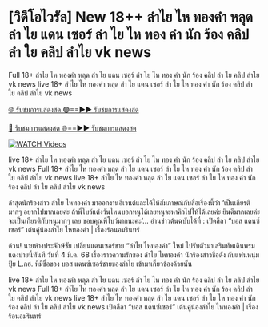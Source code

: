 # [วิดีโอไวรัล] New 18++ ลำไย ไห ทองคำ หลุด ลํา ไย แดน เซอร์ ลํา ไย ไห ทอง คํา นัก ร้อง คลิป ลำ ใย คลิป ลำไย vk news


Full 18+ ลำไย ไห ทองคำ หลุด ลํา ไย แดน เซอร์ ลํา ไย ไห ทอง คํา นัก ร้อง คลิป ลำ ใย คลิป ลำไย vk news live 18+ ลำไย ไห ทองคำ หลุด ลํา ไย แดน เซอร์ ลํา ไย ไห ทอง คํา นัก ร้อง คลิป ลำ ใย คลิป ลำไย vk news


[🌐 รับชมการแสดงสด 🟢==►► รับชมการแสดงสด](https://ultra-bulletin.blogspot.com/p/ultra-bulletin-25.html)

[🔴 รับชมการแสดงสด 🌐==►► รับชมการแสดงสด](https://ultra-bulletin.blogspot.com/p/ultra-bulletin-25.html)

[![WATCH Videos](https://i.imgur.com/dJHk4Zq.gif)](https://ultra-bulletin.blogspot.com/p/ultra-bulletin-25.html)


live 18+ ลำไย ไห ทองคำ หลุด ลํา ไย แดน เซอร์ ลํา ไย ไห ทอง คํา นัก ร้อง คลิป ลำ ใย คลิป ลำไย vk news Full 18+ ลำไย ไห ทองคำ หลุด ลํา ไย แดน เซอร์ ลํา ไย ไห ทอง คํา นัก ร้อง คลิป ลำ ใย คลิป ลำไย vk news live 18+ ลำไย ไห ทองคำ หลุด ลํา ไย แดน เซอร์ ลํา ไย ไห ทอง คํา นัก ร้อง คลิป ลำ ใย คลิป ลำไย vk news

ล่าสุดนักร้องสาว ลำไย ไหทองคำ มาออกงานอีเวนต์และได้ให้สัมภาษณ์กับสื่อเรื่องนี้ว่า ‘เป็นเกียรติมากๆ อยากไปมากเลยค่ะ ถ้าพี่โบว์แต่งวันไหนบอกหนูได้เลยหนูจะหาคิวไปให้ได้เลยค่ะ ยินดีมากเลยค่ะ จะเป็นเกียรติกับหนูมากๆ เลย ขอบคุณพี่โบว์มากนะคะ’... อ่านข่าวต้นฉบับได้ที่ : เปิดลีลา “บอส แดนซ์เซอร์” เต้นคู่น้องลำไย ไหทองคำ | เรื่องร้อนอมรินทร์

ด่วน! นายห้างประจักษ์ชัย เปลี่ยนแดนเซอร์ชาย “ลำไย ไหทองคำ” ใหม่ ไปรับตัวมาเสริมทัพเดินพรมแดงบ่ายนี้ทันที
วันที่ 4 มี.ค. 68 เรื่องราวความรักของ ลำไย ไหทองคำ นักร้องสาวชื่อดัง กับแฟนหนุ่ม ปุ้ย L.กฮ. ที่มีชื่อของ บอส แดนซ์เซอร์ชายของลำไย เข้ามาเกี่ยวข้องด้วยนั้น 

live 18+ ลำไย ไห ทองคำ หลุด ลํา ไย แดน เซอร์ ลํา ไย ไห ทอง คํา นัก ร้อง คลิป ลำ ใย คลิป ลำไย vk news Full 18+ ลำไย ไห ทองคำ หลุด ลํา ไย แดน เซอร์ ลํา ไย ไห ทอง คํา นัก ร้อง คลิป ลำ ใย คลิป ลำไย vk news live 18+ ลำไย ไห ทองคำ หลุด ลํา ไย แดน เซอร์ ลํา ไย ไห ทอง คํา นัก ร้อง คลิป ลำ ใย คลิป ลำไย vk news เปิดลีลา “บอส แดนซ์เซอร์” เต้นคู่น้องลำไย ไหทองคำ | เรื่องร้อนอมรินทร์